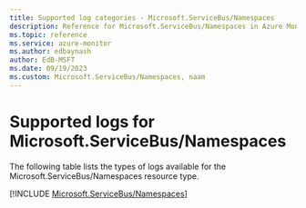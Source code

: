 ```yaml
---
title: Supported log categories - Microsoft.ServiceBus/Namespaces
description: Reference for Microsoft.ServiceBus/Namespaces in Azure Monitor Logs.
ms.topic: reference
ms.service: azure-monitor
ms.author: edbaynash
author: EdB-MSFT
ms.date: 09/19/2023
ms.custom: Microsoft.ServiceBus/Namespaces, naam
---
```





# Supported logs for Microsoft.ServiceBus/Namespaces  
The following table lists the types of logs available for the Microsoft.ServiceBus/Namespaces resource type.
  
  
[!INCLUDE [Microsoft.ServiceBus/Namespaces](./includes/Microsoft-ServiceBus-Namespaces-logs-include.md)]
  

